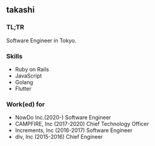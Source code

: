 ## takashi

### TL;TR

Software Engineer in Tokyo.

### Skills

- Ruby on Rails
- JavaScript
- Golang
- Flutter

### Work(ed) for

- NowDo Inc.(2020-) Software Engineer
- CAMPFIRE, Inc (2017-2020) Chief Technology Officer
- Increments, Inc (2016-2017) Software Engineer
- div, Inc (2015-2016) Chief Engineer

